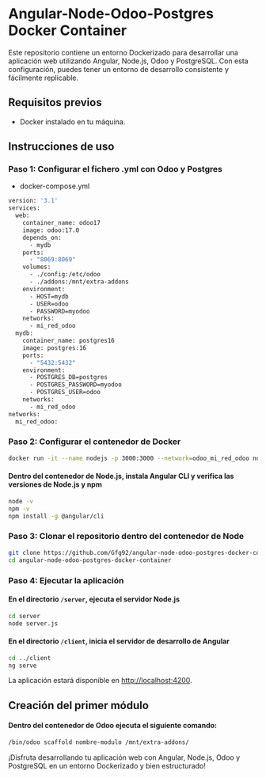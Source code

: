 # Angular-Node-Odoo-Postgres Docker Container

Este repositorio contiene un entorno Dockerizado para desarrollar una aplicación web utilizando Angular, Node.js, Odoo y PostgreSQL. Con esta configuración, puedes tener un entorno de desarrollo consistente y fácilmente replicable.

## Requisitos previos
- Docker instalado en tu máquina.

## Instrucciones de uso

### Paso 1: Configurar el fichero .yml con Odoo y Postgres
- docker-compose.yml
```bash
version: '3.1'
services:
  web:
    container_name: odoo17
    image: odoo:17.0
    depends_on:
      - mydb
    ports:
      - "8069:8069"
    volumes:
      - ./config:/etc/odoo
      - ./addons:/mnt/extra-addons  
    environment:
      - HOST=mydb
      - USER=odoo
      - PASSWORD=myodoo
    networks:
      - mi_red_odoo
  mydb:
    container_name: postgres16
    image: postgres:16
    ports:
      - "5432:5432"
    environment:
      - POSTGRES_DB=postgres
      - POSTGRES_PASSWORD=myodoo
      - POSTGRES_USER=odoo
    networks:
      - mi_red_odoo
networks:
  mi_red_odoo:
```
### Paso 2: Configurar el contenedor de Docker
```bash
docker run -it --name nodejs -p 3000:3000 --network=odoo_mi_red_odoo node:21
```

#### Dentro del contenedor de Node.js, instala Angular CLI y verifica las versiones de Node.js y npm
```bash
node -v
npm -v
npm install -g @angular/cli
```

### Paso 3: Clonar el repositorio dentro del contenedor de Node
```bash
git clone https://github.com/Gfg92/angular-node-odoo-postgres-docker-container.git
cd angular-node-odoo-postgres-docker-container
```

### Paso 4: Ejecutar la aplicación

#### En el directorio `/server`, ejecuta el servidor Node.js
```bash
cd server
node server.js
```

#### En el directorio `/client`, inicia el servidor de desarrollo de Angular
```bash
cd ../client
ng serve
```

La aplicación estará disponible en [http://localhost:4200](http://localhost:4200).

## Creación del primer módulo
#### Dentro del contenedor de Odoo ejecuta el siguiente comando:
```bash
/bin/odoo scaffold nombre-modulo /mnt/extra-addons/
```

¡Disfruta desarrollando tu aplicación web con Angular, Node.js, Odoo y PostgreSQL en un entorno Dockerizado y bien estructurado!
